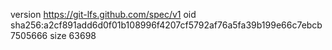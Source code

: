 version https://git-lfs.github.com/spec/v1
oid sha256:a2cf891add6d0f01b108996f4207cf5792af76a5fa39b199e66c7ebcb7505666
size 63698
